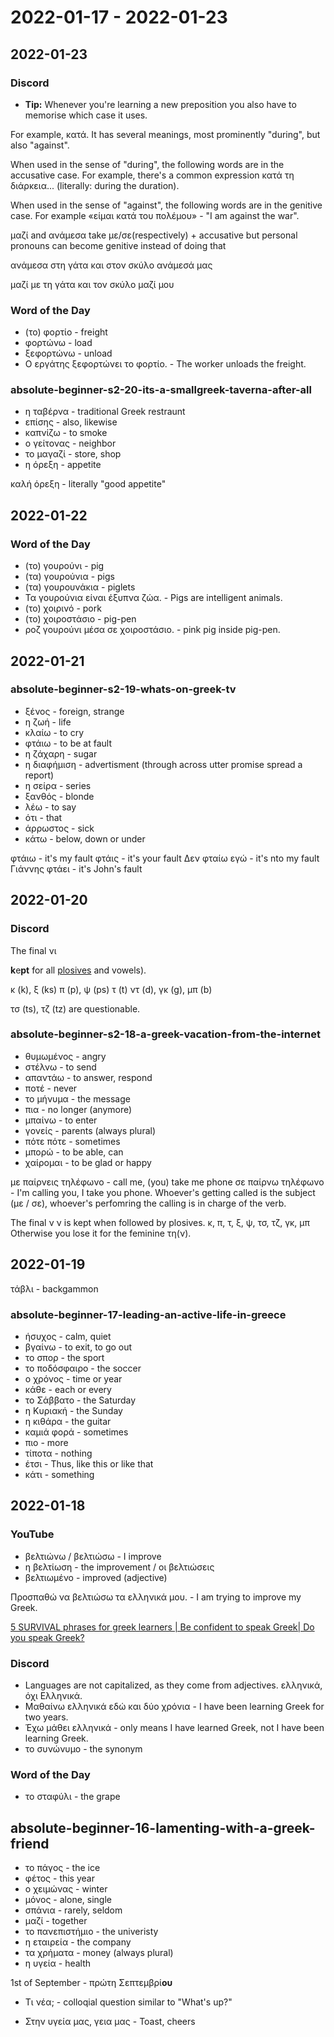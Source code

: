 # 2022-01-17 - 2022-01-23

## 2022-01-23

### Discord

* **Tip:** Whenever you're learning a new preposition you also have to memorise which case it uses.

For example, κατά. It has several meanings, most prominently "during", but also "against".

When used in the sense of "during", the following words are in the accusative case.
For example, there's a common expression κατά τη διάρκεια... (literally: during the duration).

When used in the sense of "against", the following words are in the genitive case.
For example «είμαι κατά του πολέμου» - "I am against the war".

μαζί and ανάμεσα take με/σε(respectively) + accusative 
but personal pronouns can become genitive instead of doing that

ανάμεσα στη γάτα και στον σκύλο
ανάμεσά μας

μαζί με τη γάτα και τον σκύλο
μαζί μου

### Word of the Day

* (το) φορτίο - freight
* φορτώνω - load
* ξεφορτώνω - unload
* Ο εργάτης ξεφορτώνει το φορτίο. - The worker unloads the freight.

### absolute-beginner-s2-20-its-a-smallgreek-taverna-after-all

* η ταβέρνα - traditional Greek restraunt
* επίσης - also, likewise
* καπνίζω - to smoke
* ο γείτονας - neighbor
* το μαγαζί - store, shop
* η όρεξη - appetite

καλή όρεξη - literally "good appetite"

## 2022-01-22

### Word of the Day

* (το) γουρούνι - pig
* (τα) γουρούνια - pigs
* (τα) γουρουνάκια - piglets
* Τα γουρούνια είναι έξυπνα ζώα. - Pigs are intelligent animals.
* (το) χοιρινό - pork
* (το) χοιροστάσιο - pig-pen
* ροζ γουρούνι μέσα σε χοιροστάσιο. - pink pig inside pig-pen.

## 2022-01-21

### absolute-beginner-s2-19-whats-on-greek-tv

* ξένος - foreign, strange
* η ζωή - life
* κλαίω - to cry
* φτάιω - to be at fault
* η ζάχαρη - sugar
* η διαφήμιση - advertisment (through across utter promise spread a report)
* η σείρα - series
* ξανθός - blonde
* λέω - to say
* ότι - that
* άρρωστος - sick
* κάτω - below, down or under

φτάιω - it's my fault
φτάις - it's your fault
Δεν φταίω εγώ - it's nto my fault
Γιάννης φτάει - it's John's fault

## 2022-01-20

### Discord

The final νι

**k**e**pt** for all [plosives] and vowels).

κ (k), ξ (ks)
π (p), ψ (ps)
τ (t)
ντ (d), γκ (g), μπ (b)

[plosives]: https://en.wikipedia.org/wiki/Plosive

τσ (ts), τζ (tz) are questionable.

### absolute-beginner-s2-18-a-greek-vacation-from-the-internet

* θυμωμένος - angry
* στέλνω - to send
* απαντάω - to answer, respond
* ποτέ - never
* το μήνυμα  - the message
* πια - no longer (anymore)
* μπαίνω - to enter
* γονείς - parents (always plural)
* πότε πότε - sometimes
* μπορώ - to be able, can
* χαίρομαι - to be glad or happy

με παίρνεις τηλέφωνο - call me, (you) take me phone
σε παίρνω τηλέφωνο - I'm calling you, I take you phone.
Whoever's getting called is the subject (με / σε), whoever's perfomring the calling is in charge of the verb.

The final ν
ν is kept when followed by plosives. κ, π, τ, ξ, ψ, τσ, τζ, γκ, μπ
Otherwise you lose it for the feminine τη(ν).

## 2022-01-19

τάβλι - backgammon

### absolute-beginner-17-leading-an-active-life-in-greece

* ήσυχος - calm, quiet
* βγαίνω - to exit, to go out
* το σπορ - the sport
* το ποδόσφαιρο - the soccer
* ο χρόνος - time or year
* κάθε - each or every
* το Σάββατο - the Saturday
* η Κυριακή - the Sunday
* η κιθάρα - the guitar
* καμιά φορά - sometimes
* πιο - more
* τίποτα - nothing
* έτσι - Thus, like this or like that
* κάτι - something

## 2022-01-18

### YouTube

* βελτιώνω / βελτιώσω - I improve
* η βελτίωση - the improvement / οι βελτιώσεις
* βελτιωμένο - improved (adjective)

Προσπαθώ να βελτιώσω τα ελληνικά μου. - I am trying to improve my Greek.

[5 SURVIVAL phrases for greek learners | Be confident to speak Greek| Do you speak Greek?](https://www.youtube.com/watch?v=rQ0INfwSfpk)

### Discord

* Languages are not capitalized, as they come from adjectives. ελληνικά, όχι Ελληνικά.
* Μαθαίνω ελληνικά εδώ και δύο χρόνια - I have been learning Greek for two years.
* Έχω μάθει ελληνικά - only means I have learned Greek, not I have been learning Greek.
* το συνώνυμο - the synonym

### Word of the Day

* το σταφύλι - the grape

## absolute-beginner-16-lamenting-with-a-greek-friend

* το πάγος - the ice
* φέτος - this year
* ο χειμώνας - winter
* μόνος - alone, single
* σπάνια - rarely, seldom
* μαζί - together
* το πανεπιστήμιο - the univeristy
* η εταιρεία - the company
* τα χρήματα - money (always plural)
* η υγεία - health

1st of September - πρώτη Σεπτεμβρί**ου**

* Τι νέα; - colloqial question similar to "What's up?"

* Στην υγεία μας, γεια μας - Toast, cheers
